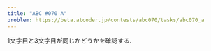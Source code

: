 ```yaml
---
title: "ABC #070 A"
problem: https://beta.atcoder.jp/contests/abc070/tasks/abc070_a
---
```

1文字目と3文字目が同じかどうかを確認する.
